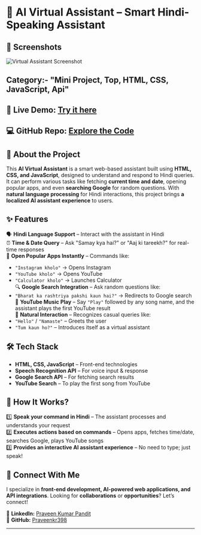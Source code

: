 # 🤖 AI Virtual Assistant – Smart Hindi-Speaking Assistant  


## 📸 Screenshots

![Virtual Assistant Screenshot](https://github.com/user-attachments/assets/221580ab-be6b-4543-add6-ce02383797cf)

Category:- "Mini Project, Top, HTML, CSS, JavaScript, Api"
---

## 🔗 **Live Demo:** [Try it here](https://praveenkr398.github.io/AiVirtualAssistant/)  
## 💻 **GitHub Repo:** [Explore the Code](https://github.com/Praveenkr398/AiVirtualAssistant)  

## 🚀 About the Project  
This **AI Virtual Assistant** is a smart web-based assistant built using **HTML, CSS, and JavaScript**, designed to understand and respond to Hindi queries. It can perform various tasks like fetching **current time and date**, opening popular apps, and even **searching Google** for random questions. With **natural language processing** for Hindi interactions, this project brings **a localized AI assistant experience** to users.  

## ✨ Features  
🗣️ **Hindi Language Support** – Interact with the assistant in Hindi  
⏰ **Time & Date Query** – Ask "Samay kya hai?" or "Aaj ki tareekh?" for real-time responses  
📱 **Open Popular Apps Instantly** – Commands like:  
   - `"Instagram kholo"` → Opens Instagram  
   - `"YouTube kholo"` → Opens YouTube  
   - `"Calculator kholo"` → Launches Calculator  
🔍 **Google Search Integration** – Ask random questions like:  
   - `"Bharat ka rashtriya pakshi kaun hai?"` → Redirects to Google search  
🎵 **YouTube Music Play** – Say `"Play"` followed by any song name, and the assistant plays the first YouTube result  
🧠 **Natural Interaction** – Recognizes casual queries like:  
   - `"Hello"` / `"Namaste"` – Greets the user  
   - `"Tum kaun ho?"` – Introduces itself as a virtual assistant  

## 🛠 Tech Stack  
- **HTML, CSS, JavaScript** – Front-end technologies  
- **Speech Recognition API** – For voice input & response  
- **Google Search API** – For fetching search results  
- **YouTube Search** – To play the first song from YouTube  

## 🎯 How It Works?  
1️⃣ **Speak your command in Hindi** – The assistant processes and understands your request  
2️⃣ **Executes actions based on commands** – Opens apps, fetches time/date, searches Google, plays YouTube songs  
3️⃣ **Provides an interactive AI assistant experience** – No need to type; just speak!  

## 📢 Connect With Me  
I specialize in **front-end development, AI-powered web applications, and API integrations**. Looking for **collaborations** or **opportunities**? Let’s connect!  

📌 **LinkedIn:** [Praveen Kumar Pandit](https://www.linkedin.com/in/Praveenkr398)  
📌 **GitHub:** [Praveenkr398](https://github.com/Praveenkr398)  

---
